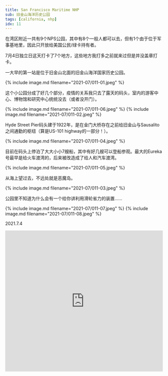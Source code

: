 ```yaml
---
title: San Francisco Maritime NHP
sub: 旧金山海洋历史公园
tags: [california, nhp]
idx: 11
---
```


在湾区附近一共有9个NPS公园，其中有8个一般人都可以去，但有1个由于位于军事基地里，因此只开放给美国公民/绿卡持有者。

7月4日独立日这天打卡了7个地方，这些地方我打多之前就来过但是并没盖章打卡。

一大早的第一站是位于旧金山北面的旧金山海洋国家历史公园。

{% include image.md filename="2021-07/011-01.jpeg" %}

这个小公园分成了好几个部分，疫情的关系我只去了露天的码头，室内的游客中心、博物馆和研究中心统统没去（或者没开门）。

{% include image.md filename="2021-07/011-06.jpeg" %}
{% include image.md filename="2021-07/011-02.jpeg" %}

Hyde Street Pier码头建于1922年，是在金门大桥存在之前给旧金山与Sausalito之间通勤的枢纽（算是US-101 highway的一部分！）。

{% include image.md filename="2021-07/011-04.jpeg" %}

目前在码头上停泊了大大小小7艘船，其中有好几艘可以登船参观。最大的Eureka号最早是给火车渡湾的，后来被改造成了给人和汽车渡湾。

{% include image.md filename="2021-07/011-05.jpeg" %}

从海上望过去，不远处就是恶魔岛。

{% include image.md filename="2021-07/011-03.jpeg" %}

公园里不知道为什么会有一个给你讲利用滑轮省力的装置……

{% include image.md filename="2021-07/011-07.jpeg" %}
{% include image.md filename="2021-07/011-08.jpeg" %}

2021.7.4

<iframe src="https://www.google.com/maps/embed?pb=!1m14!1m8!1m3!1d100871.84542138026!2d-122.4263601!3d37.807726!3m2!1i1024!2i768!4f13.1!3m3!1m2!1s0x808580e1a8edb3ed%3A0xb71a9f534658cd95!2sSan%20Francisco%20Maritime%20National%20Historical%20Park!5e0!3m2!1sen!2sus!4v1652161544283!5m2!1sen!2sus" width="100%" height="450" style="border:0;" allowfullscreen="" loading="lazy" referrerpolicy="no-referrer-when-downgrade"></iframe>
